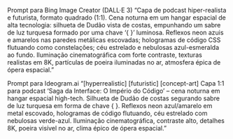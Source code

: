 Prompt para Bing Image Creator (DALL·E 3)
“Capa de podcast hiper-realista e futurista, formato quadrado (1:1). Cena noturna em um hangar espacial de alta tecnologia: silhueta de Dudão vista de costas, empunhando um sabre de luz turquesa formado por uma chave ‘{ }’ luminosa. Reflexos neon azuis e amarelos nas paredes metálicas escovadas; hologramas de código CSS flutuando como constelações; céu estrelado e nebulosas azul-esmeralda ao fundo. Iluminação cinematográfica com forte contraste, texturas realistas em 8K, partículas de poeira iluminadas no ar, atmosfera épica de ópera espacial.”

Prompt para Ideogram.ai
“[hyperrealistic] [futuristic] [concept-art] Capa 1:1 para podcast ‘Saga da Interface: O Império do Código’ – cena noturna em hangar espacial high-tech. Silhueta de Dudão de costas segurando sabre de luz turquesa em forma de chave { }. Reflexos neon azul/amarelo em metal escovado, hologramas de código flutuando, céu estrelado com nebulosas verde-azul. Iluminação cinematográfica, contraste alto, detalhes 8K, poeira visível no ar, clima épico de ópera espacial.”
